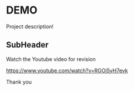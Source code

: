 # DEMO

Project description!

## SubHeader 

Watch the Youtube video for revision

https://www.youtube.com/watch?v=RGOj5yH7evk

Thank you